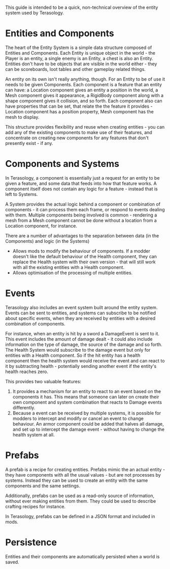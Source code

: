 This guide is intended to be a quick, non-technical overview of the entity system used by Terasology.

# Entities and Components

The heart of the Entity System is a simple data structure composed of Entities and Components. Each Entity is unique object in the world - the Player is an entity, a single enemy is an Entity, a chest is also an Entity. Entities don't have to be objects that are visible in the world either - they can be scoreboards, loot tables and other gameplay related things.

An entity on its own isn't really anything, though. For an Entity to be of use it needs to be given Components. Each component is a feature that an entity can have: a Location component gives an entity a position in the world, a Mesh component gives it appearance, a RigidBody component along with a shape component gives it collision, and so forth.  Each component also can have properties that can be set, that relate the the feature it provides - Location component has a position property, Mesh component has the mesh to display.

This structure provides flexibility and reuse when creating entities - you can add any of the existing components to make use of their features, and concentrate on creating new components for any features that don't presently exist - if any.

# Components and Systems

In Terasology, a component is essentially just a request for an entity to be given a feature, and some data that feeds into how that feature works.  A component itself does not contain any logic for a feature - instead that is left to Systems.

A System provides the actual logic behind a component or combination of components - it can process them each frame, or respond to events dealing with them.  Multiple components being involved is common - rendering a mesh from a Mesh component cannot be done without a location from a Location component, for instance.

There are a number of advantages to the separation between data (in the Components) and logic (in the Systems)
* Allows mods to modify the behaviour of components. If a modder doesn't like the default behaviour of the Health component, they can replace the Health system with their own version - that will still work with all the existing entities with a Health component.
* Allows optimisation of the processing of multiple entities.

# Events

Terasology also includes an event system built around the entity system. Events can be sent to entities, and systems can subscribe to be notified about specific events, when they are received by entities with a desired combination of components.

For instance, when an entity is hit by a sword a DamageEvent is sent to it. This event includes the amount of damage dealt - it could also include information on the type of damage, the source of the damage and so forth.  The Health System would subscribe to the damage event but only for entities with a Health component. So if the hit entity has a health component then the health system would receive the event and can react to it by subtracting health - potentially sending another event if the entity's health reaches zero.

This provides two valuable features:
1. It provides a mechanism for an entity to react to an event based on the components it has. This means that someone can later on create their own component and system combination that reacts to Damage events differently.
2. Because a event can be received by multiple systems, it is possible for modders to intercept and modify or cancel an event to change behaviour.  An armor component could be added that halves all damage, and set up to intercept the damage event - without having to change the health system at all.

# Prefabs

A prefab is a recipe for creating entities. Prefabs mimic the an actual entity - they have components with all the usual values - but are not processes by systems.  Instead they can be used to create an entity with the same components and the same settings.

Additionally, prefabs can be used as a read-only source of information, without ever making entities from them. They could be used to describe crafting recipes for instance.

In Terasology, prefabs can be defined in a JSON format and included in mods.

# Persistence

Entities and their components are automatically persisted when a world is saved.  